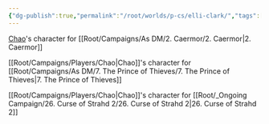 ```yaml
---
{"dg-publish":true,"permalink":"/root/worlds/p-cs/elli-clark/","tags":["Caermor"]}
---
```


[Chao](Chao.md)'s character for [[Root/Campaigns/As DM/2. Caermor/2. Caermor\|2. Caermor]]

[[Root/Campaigns/Players/Chao\|Chao]]'s character for [[Root/Campaigns/As DM/7. The Prince of Thieves/7. The Prince of Thieves\|7. The Prince of Thieves]]

[[Root/Campaigns/Players/Chao\|Chao]]'s character for [[Root/_Ongoing Campaign/26. Curse of Strahd 2/26. Curse of Strahd 2\|26. Curse of Strahd 2]]

